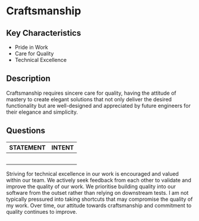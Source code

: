 # Craftsmanship

## Key Characteristics
* Pride in Work
* Care for Quality
* Technical Excellence

## Description
Craftsmanship requires sincere care for quality, having the attitude of mastery to create elegant solutions that not only deliver the desired functionality but are well-designed and appreciated by future engineers for their elegance and simplicity.

## Questions
| STATEMENT  	| INTENT  	|
|---	|---	|
|   	|   	|
|   	|   	|
|   	|   	|
|   	|   	|
|   	|   	|

Striving for technical excellence in our work is encouraged and valued within our team.
We actively seek feedback from each other to validate and improve the quality of our work.
We prioritise building quality into our software from the outset rather than relying on downstream tests.
I am not typically pressured into taking shortcuts that may compromise the quality of my work.
Over time, our attitude towards craftsmanship and commitment to quality continues to improve.

